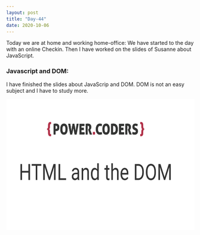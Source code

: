 ```yaml
---
layout: post
title: "Day-44"
date: 2020-10-06
---
```

Today we are at home and working home-office:
We have started to the day with an online Checkin.  Then I have worked on the slides of Susanne about JavaScript. 


<h3> Javascript and DOM: </h3>

I have finished the slides about JavaScrip and DOM. DOM is not an easy subject and I have to study more.

<img src="/Images/slides44.png" alt="day44Slides" height="350">


